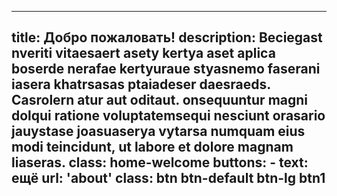 
---
title: Добро пожаловать!
description: Beciegast nveriti vitaesaert asety kertya aset aplica boserde nerafae kertyuraue styasnemo faserani  iasera khatrsasas ptaiadeser daesraeds. Casrolern atur aut oditaut. onsequuntur magni dolqui ratione voluptatemsequi nesciunt orasario jauystase joasuaserya vytarsa numquam eius modi teincidunt, ut labore et dolore magnam liaseras.
class: home-welcome
buttons:
    - text: ещё
      url: 'about'
      class: btn btn-default btn-lg btn1      
---
